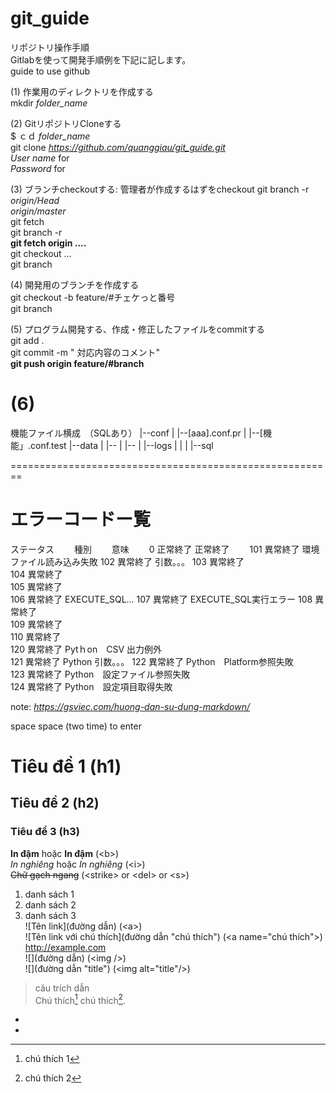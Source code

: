 # git_guide  
リポジトリ操作手順  
Gitlabを使って開発手順例を下記に記します。  
guide to use github  

(1)	作業用のディレクトリを作成する  
	mkdir *folder_name*  
	
(2)	GitリポジトリCloneする  
	$ ｃｄ *folder_name*    
	git clone *https://github.com/quanggiau/git_guide.git*   
		*User name* for  
		*Password* for  
	
(3)	ブランチcheckoutする: 管理者が作成するはずをcheckout
	git branch -r  
		*origin/Head*  
		*origin/master*  
	git fetch  
	git branch -r  
	**git fetch origin ....**  
	git checkout ...  
	git branch  
	
(4) 開発用のブランチを作成する  
	git checkout -b feature/#チェケっと番号  
	git branch  
	
(5) プログラム開発する、作成・修正したファイルをcommitする  
	git add .  
	git commit -m " 対応内容のコメント"  
	**git push origin feature/#branch**  
	
(6)
==========================================================
機能ファイル横成　（SQLあり）
|--conf
|  |--[aaa].conf.pr 
|  |--[機能」.conf.test
|--data
|  |--
|  |--
|
|--logs
|
|
|
|--sql

========================================================
# エラーコードー覧　　

ステータス　　	種別　　		意味　　
0			正常終了		正常終了　　
101			異常終了		環境ファイル読み込み失敗
102			異常終了		引数。。。
103			異常終了		
104			異常終了		
105			異常終了		
106			異常終了		EXECUTE_SQL...
107			異常終了		EXECUTE_SQL実行エラー
108			異常終了		
109			異常終了		
110			異常終了		
120			異常終了		Pytｈon　CSV 出力例外  
121			異常終了		Python 引数。。。
122			異常終了		Python　Platform参照失敗  
123			異常終了		Python　設定ファイル参照失敗  
124			異常終了		Python　設定項目取得失敗  

note: *https://gsviec.com/huong-dan-su-dung-markdown/*  

space space (two time) to enter

# Tiêu đề 1 (h1)  
## Tiêu đề 2 (h2)  
### Tiêu đề 3 (h3)  
**In đậm** hoặc __In đậm__ (&lt;b&gt;)  
*In nghiêng* hoặc _In nghiêng_ (&lt;i&gt;)  
~~Chữ gạch ngang~~ (&lt;strike&gt; or &lt;del&gt; or &lt;s&gt;)  
1. danh sách 1  
2. danh sách 2  
3. danh sách 3  
![Tên link](đường dẫn) (&lt;a&gt;)  
![Tên link với chú thích](đường dẫn "chú thích") (&lt;a name="chú thích"&gt;)  
http://example.com  
![](đường dẫn) (&lt;img /&gt;)  
![](đường dẫn "title") (&lt;img alt="title"/&gt;)  
> câu trích dẫn  
Chú thích[^1] chú thích[^2].  

- [^1]: chú thích 1  
- [^2]: chú thích 2  